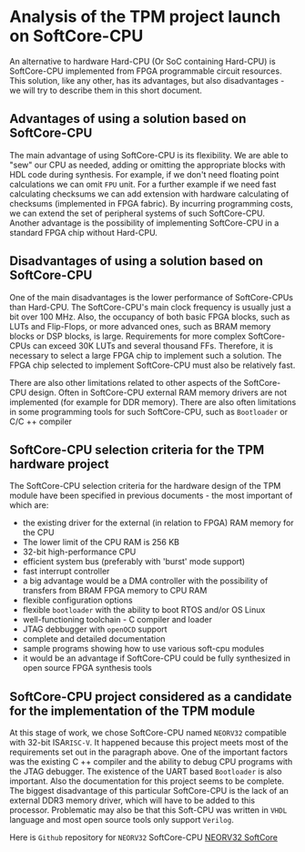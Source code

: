# Analysis of the TPM project launch on SoftCore-CPU

An alternative to hardware Hard-CPU (Or SoC containing Hard-CPU) is SoftCore-CPU
implemented from FPGA programmable circuit resources. This solution, like any other,
has its advantages, but also disadvantages - we will try to describe them in this
short document.

## Advantages of using a solution based on SoftCore-CPU

The main advantage of using SoftCore-CPU is its flexibility. We are able to "sew"
our CPU as needed, adding or omitting the appropriate blocks with HDL code during
synthesis. For example, if we don't need floating point calculations we can omit
`FPU` unit. For a further example if we need fast calculating checksums we can add
extension with hardware calculating of checksums (implemented in FPGA fabric).
By incurring programming costs, we can extend the set of peripheral systems of
such SoftCore-CPU. Another advantage is the possibility of implementing SoftCore-CPU
in a standard FPGA chip without Hard-CPU.

## Disadvantages of using a solution based on SoftCore-CPU

One of the main disadvantages is the lower performance of SoftCore-CPUs than Hard-CPU.
The SoftCore-CPU's main clock frequency is usually just a bit over 100 MHz.
Also, the occupancy of both basic FPGA blocks, such as LUTs and Flip-Flops, or
more advanced ones, such as BRAM memory blocks or DSP blocks, is large.
Requirements for more complex SoftCore-CPUs can exceed 30K LUTs and several
thousand FFs. Therefore, it is necessary to select a large FPGA chip to implement
such a solution. The FPGA chip selected to implement SoftCore-CPU must also be
relatively fast.

There are also other limitations related to other aspects of the SoftCore-CPU design.
Often in SoftCore-CPU external RAM memory drivers are not implemented (for example
for DDR memory). There are also often limitations in some programming tools for
such SoftCore-CPU, such as `Bootloader` or C/C ++ compiler

## SoftCore-CPU selection criteria for the TPM hardware project

The SoftCore-CPU selection criteria for the hardware design of the TPM module have
been specified in previous documents - the most important of which are:

+ the existing driver for the external (in relation to FPGA) RAM memory for the CPU
+ The lower limit of the CPU RAM is 256 KB
+ 32-bit high-performance CPU
+ efficient system bus (preferably with 'burst' mode support)
+ fast interrupt controller
+ a big advantage would be a DMA controller with the possibility of transfers from
 BRAM FPGA memory to CPU RAM
+ flexible configuration options
+ flexible `bootloader` with the ability to boot RTOS and/or OS Linux
+ well-functioning toolchain - C compiler and loader
+ JTAG debbugger with `openOCD` support
+ complete and detailed documentation
+ sample programs showing how to use various soft-cpu modules
+ it would be an advantage if SoftCore-CPU could be fully synthesized in open
 source FPGA synthesis tools

## SoftCore-CPU project considered as a candidate for the implementation of the TPM module

At this stage of work, we chose SoftCore-CPU named `NEORV32` compatible with 32-bit
ISA`RISC-V`. It happened because this project meets most of the requirements set
out in the paragraph above. One of the important factors was the existing C ++
compiler and the ability to debug CPU programs with the JTAG debugger. The
existence of the UART based `Bootloader` is also important. Also the documentation
for this project seems to be complete. The biggest disadvantage of this particular
SoftCore-CPU is the lack of an external DDR3 memory driver, which will have to be
added to this processor. Problematic may also be that this Soft-CPU was written
in `VHDL` language and most open source tools only support `Verilog`.

Here is `Github` repository for `NEORV32` SoftCore-CPU [NEORV32 SoftCore](https://github.com/stnolting/neorv32)
